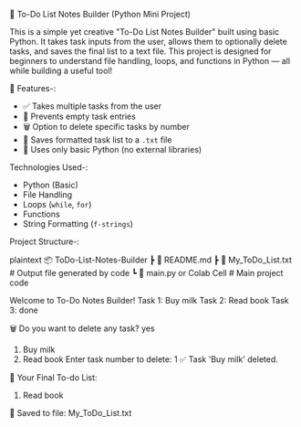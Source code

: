 📝 To-Do List Notes Builder (Python Mini Project)

This is a simple yet creative "To-Do List Notes Builder" built using basic Python. It takes task inputs from the user, allows them to optionally delete tasks, and saves the final list to a text file. This project is designed for beginners to understand file handling, loops, and functions in Python — all while building a useful tool!


🚀 Features-:

- ✅ Takes multiple tasks from the user
- 🧠 Prevents empty task entries
- 🗑️ Option to delete specific tasks by number
- 🧾 Saves formatted task list to a `.txt` file
- 🎯 Uses only basic Python (no external libraries)


Technologies Used-:

- Python (Basic)
- File Handling
- Loops (`while`, `for`)
- Functions
- String Formatting (`f-strings`)


Project Structure-:

plaintext
📦 ToDo-List-Notes-Builder
 ┣ 📄 README.md
 ┣ 📄 My_ToDo_List.txt      # Output file generated by code
 ┗ 📜 main.py or Colab Cell # Main project code


Welcome to To-Do Notes Builder!
Task 1: Buy milk
Task 2: Read book
Task 3: done

🗑️ Do you want to delete any task? yes
1. Buy milk
2. Read book
Enter task number to delete: 1
✅ Task 'Buy milk' deleted.

🧾 Your Final To-do List:
1. Read book

📁 Saved to file: My_ToDo_List.txt
